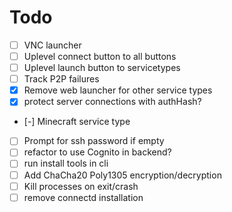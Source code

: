 # Todo

- [ ] VNC launcher
- [ ] Uplevel connect button to all buttons
- [ ] Uplevel launch button to servicetypes
- [ ] Track P2P failures
- [x] Remove web launcher for other service types
- [x] protect server connections with authHash?
- [-] Minecraft service type
- [ ] Prompt for ssh password if empty
- [ ] refactor to use Cognito in backend?
- [ ] run install tools in cli
- [ ] Add ChaCha20 Poly1305 encryption/decryption
- [ ] Kill processes on exit/crash
- [ ] remove connectd installation

